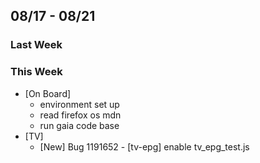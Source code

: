## 08/17 - 08/21 ##

### Last Week ###

### This Week ###

* [On Board]
    - environment set up
    - read firefox os mdn
    - run gaia code base
* [TV]
    - [New] Bug 1191652 - [tv-epg] enable tv_epg_test.js
